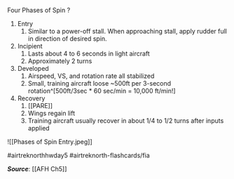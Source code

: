 Four Phases of Spin
?
1. Entry
	1. Similar to a power-off stall. When approaching stall, apply rudder full in direction of desired spin.
2. Incipient
	1. Lasts about 4 to 6 seconds in light aircraft
	2. Approximately 2 turns
3. Developed 
	1. Airspeed, VS, and rotation rate all stabilized
	2. Small, training aircraft loose ~500ft per 3-second rotation^[500ft/3sec * 60 sec/min = 10,000 ft/min!]
4. Recovery
	1. [[PARE]]
	2. Wings regain lift
	3. Training aircraft usually recover in about 1/4 to 1/2 turns after inputs applied


![[Phases of Spin Entry.jpeg]]

#airtreknorthhwday5 #airtreknorth-flashcards/fia 

***Source***: [[AFH Ch5]]